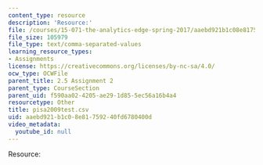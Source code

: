 ```yaml
---
content_type: resource
description: 'Resource:'
file: /courses/15-071-the-analytics-edge-spring-2017/aaebd921b1c08e81759240fd6780400d_pisa2009test.csv
file_size: 105979
file_type: text/comma-separated-values
learning_resource_types:
- Assignments
license: https://creativecommons.org/licenses/by-nc-sa/4.0/
ocw_type: OCWFile
parent_title: 2.5 Assignment 2
parent_type: CourseSection
parent_uid: f590aa02-4205-ae29-1d85-5ec56a16b4a4
resourcetype: Other
title: pisa2009test.csv
uid: aaebd921-b1c0-8e81-7592-40fd6780400d
video_metadata:
  youtube_id: null
---
```

Resource: